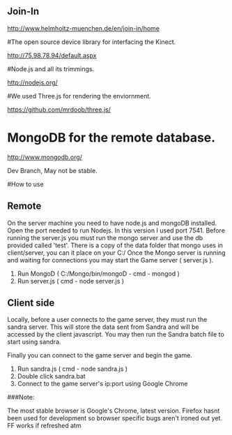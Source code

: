 ## Join-In
http://www.helmholtz-muenchen.de/en/join-in/home

#The open source device library for interfacing the Kinect.

http://75.98.78.94/default.aspx

#Node.js and all its trimmings.

http://nodejs.org/

#We used Three.js for rendering the enviornment.

https://github.com/mrdoob/three.js/

# MongoDB for the remote database.

http://www.mongodb.org/

Dev Branch, May not be stable.

#How to use

## Remote

On the server machine you need to have node.js and mongoDB installed. Open the port needed to run Nodejs. In this version I used port 7541.
Before running the server.js you must run the mongo server and use the db provided called 'test'. There is a copy of the data folder that mongo uses in client/server, you can it place on your C:/ Once the Mongo server is running and waiting for connections you may start the Game server ( server.js ).

1) Run MongoD ( C:/Mongo/bin/mongoD - cmd - mongod )
2) Run server.js ( cmd - node server.js )


## Client side

Locally, before a user connects to the game server, they must run the sandra server. This will store the data sent from Sandra and will be accessed by the client javascript.
You may then run the Sandra batch file to start using sandra. 

Finally you can connect to the game server and begin the game.

1) Run sandra.js ( cmd - node sandra.js )                                   
2) Double click sandra.bat                                
3) Connect to the game server's ip:port using Google Chrome                                       

###Note:

The most stable browser is Google's Chrome, latest version. Firefox hasnt been used for development so browser specific bugs aren't ironed out yet. FF works if refreshed atm

